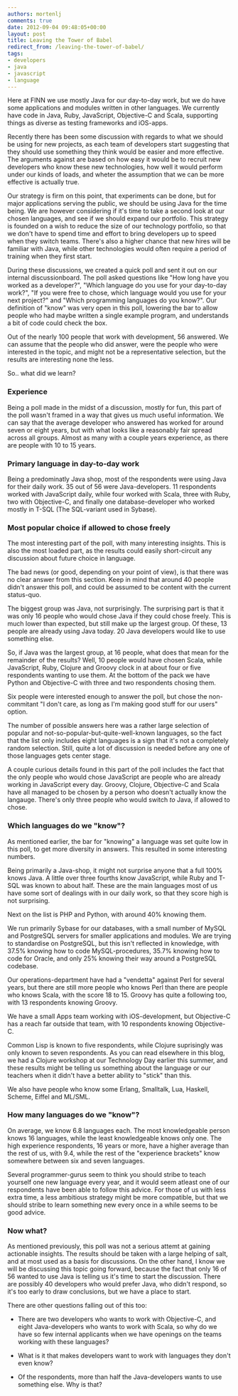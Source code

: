 ```yaml
---
authors: mortenlj
comments: true
date: 2012-09-04 09:48:05+00:00
layout: post
title: Leaving the Tower of Babel
redirect_from: /leaving-the-tower-of-babel/
tags:
- developers
- java
- javascript
- language
---
```


Here at FINN we use mostly Java for our day-to-day work, but we do have some applications and modules written in other languages. We currently have code in Java, Ruby, JavaScript, Objective-C and Scala, supporting things as diverse as testing frameworks and iOS-apps.

Recently there has been some discussion with regards to what we should be using for new projects, as each team of developers start suggesting that they should use something they think would be easier and more effective. The arguments against are based on how easy it would be to recruit new developers who know these new technologies, how well it would perform under our kinds of loads, and wheter the assumption that we can be more effective is actually true.

Our strategy is firm on this point, that experiments can be done, but for major applications serving the public, we should be using Java for the time being. We are however considering if it's time to take a second look at our chosen languages, and see if we should expand our portfolio. This strategy is founded on a wish to reduce the size of our technology portfolio, so that we don't have to spend time and effort to bring developers up to speed when they switch teams. There's also a higher chance that new hires will be familiar with Java, while other technologies would often require a period of training when they first start.

During these discussions, we created a quick poll and sent it out on our internal discussionboard. The poll asked questions like "How long have you worked as a developer?", "Which language do you use for your day-to-day work?", "If you were free to chose, which language would you use for your next project?" and "Which programming languages do you know?". Our definition of "know" was very open in this poll, lowering the bar to allow people who had maybe written a single example program, and understands a bit of code could check the box.

Out of the nearly 100 people that work with development, 56 answered. We can assume that the people who did answer, were the people who were interested in the topic, and might not be a representative selection, but the results are interesting none the less.

So.. what did we learn?


### Experience


Being a poll made in the midst of a discussion, mostly for fun, this part of the poll wasn't framed in a way that gives us much useful information. We can say that the average developer who answered has worked for around seven or eight years, but with what looks like a reasonably fair spread across all groups. Almost as many with a couple years experience, as there are people with 10 to 15 years.


### Primary language in day-to-day work


Being a predominatly Java shop, most of the respondents were using Java for their daily work. 35 out of 56 were Java-developers. 11 respondents worked with JavaScript daily, while four worked with Scala, three with Ruby, two with Objective-C, and finally one database-developer who worked mostly in T-SQL (The SQL-variant used in Sybase).


### Most popular choice if allowed to chose freely


The most interesting part of the poll, with many interesting insights. This is also the most loaded part, as the results could easily short-circuit any discussion about future choice in language.

The bad news (or good, depending on your point of view), is that there was no clear answer from this section. Keep in mind that around 40 people didn't answer this poll, and could be assumed to be content with the current status-quo.

The biggest group was Java, not surprisingly. The surprising part is that it was only 16 people who would chose Java if they could chose freely. This is much lower than expected, but still make up the largest group. Of these, 13 people are already using Java today. 20 Java developers would like to use something else.

So, if Java was the largest group, at 16 people, what does that mean for the remainder of the results? Well, 10 people would have chosen Scala, while JavaScript, Ruby, Clojure and Groovy clock in at about four or five respondents wanting to use them. At the bottom of the pack we have Python and Objective-C with three and two respondents chosing them.

Six people were interested enough to answer the poll, but chose the non-commitant "I don't care, as long as I'm making good stuff for our users" option.

The number of possible answers here was a rather large selection of popular and not-so-popular-but-quite-well-known languages, so the fact that the list only includes eight languages is a sign that it's not a completely random selection. Still, quite a lot of discussion is needed before any one of those languages gets center stage.

A couple curious details found in this part of the poll includes the fact that the only people who would chose JavaScript are people who are already working in JavaScript every day. Groovy, Clojure, Objective-C and Scala have all managed to be chosen by a person who doesn't actually know the langauge. There's only three people who would switch *to* Java, if allowed to chose.


### Which languages do we "know"?


As mentioned earlier, the bar for "knowing" a language was set quite low in this poll, to get more diversity in answers. This resulted in some interesting numbers.

Being primarily a Java-shop, it might not surprise anyone that a full 100% knows Java. A little over three fourths know JavaScript, while Ruby and T-SQL was known to about half. These are the main languages most of us have some sort of dealings with in our daily work, so that they score high is not surprising.

Next on the list is PHP and Python, with around 40% knowing them.

We run primarily Sybase for our databases, with a small number of MySQL and PostgreSQL servers for smaller applications and modules. We are trying to standardise on PostgreSQL, but this isn't reflected in knowledge, with 37.5% knowing how to code MySQL-procedures, 35.7% knowing how to code for Oracle, and only 25% knowing their way around a PostgreSQL codebase.

Our operations-department have had a "vendetta" against Perl for several years, but there are still more people who knows Perl than there are people who knows Scala, with the score 18 to 15. Groovy has quite a following too, with 13 respondents knowing Groovy.

We have a small Apps team working with iOS-development, but Objective-C has a reach far outside that team, with 10 respondents knowing Objective-C.

Common Lisp is known to five respondents, while Clojure suprisingly was only known to seven respondents. As you can read elsewhere in this blog, we had a Clojure workshop at our Technology Day earlier this summer, and these results might be telling us something about the language or our teachers when it didn't have a better ability to "stick" than this.

We also have people who know some Erlang, Smalltalk, Lua, Haskell, Scheme, Eiffel and ML/SML.


### How many languages do we "know"?


On average, we know 6.8 languages each. The most knowledgeable person knows 16 languages, while the least knowledgeable knows only one. The high experience respondents, 16 years or more, have a higher average than the rest of us, with 9.4, while the rest of the "experience brackets" know somewhere between six and seven languages.

Several programmer-gurus seem to think you should stribe to teach yourself one new language every year, and it would seem atleast one of our respondents have been able to follow this advice. For those of us with less extra time, a less ambitious strategy might be more compatible, but that we should stribe to learn something new every once in a while seems to be good advice.


### Now what?


As mentioned previously, this poll was not a serious attemt at gaining actionable insights. The results should be taken with a large helping of salt, and at most used as a basis for discussions. On the other hand, I know we will be discussing this topic going forward, because the fact that only 16 of 56 wanted to use Java is telling us it's time to start the discussion. There are possibly 40 developers who would prefer Java, who didn't respond, so it's too early to draw conclusions, but we have a place to start.

There are other questions falling out of this too:




  * There are two developers who wants to work with Objective-C, and eight Java-developers who wants to work with Scala, so why do we have so few internal applicants when we have openings on the teams working with these languages?


  * What is it that makes developers want to work with languages they don't even know?


  * Of the respondents, more than half the Java-developers wants to use something else. Why is that?



